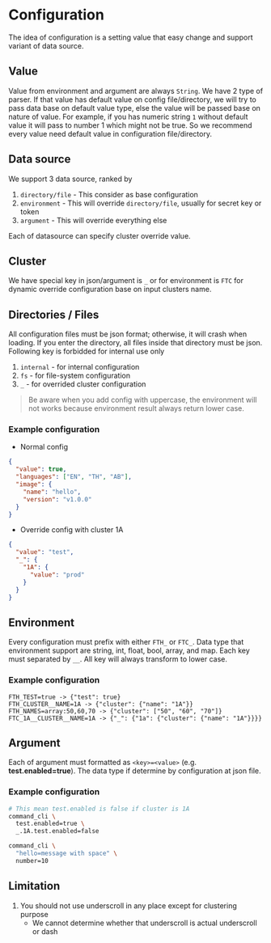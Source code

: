 # Configuration

The idea of configuration is a setting value that easy change and support variant of data source.

## Value

Value from environment and argument are always `String`. We have 2 type of parser. If that value has default value on config file/directory, we will try to pass data base on default value type, else the value will be passed base on nature of value. For example, if you has numeric string `1` without default value it will pass to number 1 which might not be true. So we recommend every value need default value in configuration file/directory.

## Data source

We support 3 data source, ranked by

1. `directory/file` - This consider as base configuration
2. `environment` - This will override `directory/file`, usually for secret key or token
3. `argument` - This will override everything else

Each of datasource can specify cluster override value.

## Cluster

We have special key in json/argument is `_` or for environment is `FTC` for dynamic override configuration base on input clusters name.

## Directories / Files

All configuration files must be json format; otherwise, it will crash when loading. If you enter the directory, all files inside that directory must be json. Following key is forbidded for internal use only

1. `internal` - for internal configuration
2. `fs` - for file-system configuration
3. `_` - for overrided cluster configuration

> Be aware when you add config with uppercase, the environment will not works because environment result always return lower case.

### Example configuration

- Normal config

```json
{
  "value": true,
  "languages": ["EN", "TH", "AB"],
  "image": {
    "name": "hello",
    "version": "v1.0.0"
  }
}
```

- Override config with cluster 1A

```json
{
  "value": "test",
  "_": {
    "1A": {
      "value": "prod"
    }
  }
}
```

## Environment

Every configuration must prefix with either `FTH_` or `FTC_`. Data type that environment support are string, int, float, bool, array, and map. Each key must separated by `__`. All key will always transform to lower case.

### Example configuration

```
FTH_TEST=true -> {"test": true}
FTH_CLUSTER__NAME=1A -> {"cluster": {"name": "1A"}}
FTH_NAMES=array:50,60,70 -> {"cluster": ["50", "60", "70"]}
FTC_1A__CLUSTER__NAME=1A -> {"_": {"1a": {"cluster": {"name": "1A"}}}}
```

## Argument

Each of argument must formatted as `<key>=<value>` (e.g. **test.enabled=true**). The data type if determine by configuration at json file.

### Example configuration

```bash
# This mean test.enabled is false if cluster is 1A
command_cli \
  test.enabled=true \
  _.1A.test.enabled=false

command_cli \
  "hello=message with space" \
  number=10
```

## Limitation

1. You should not use underscroll in any place except for clustering purpose
     - We cannot determine whether that underscroll is actual underscroll or dash